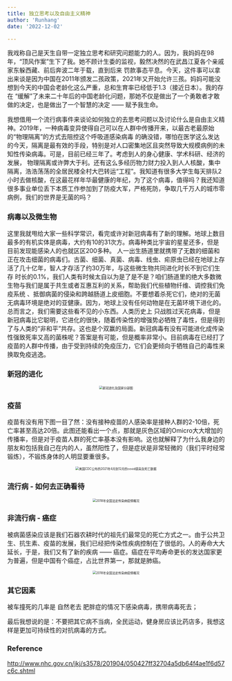 ```yaml
---
title: 独立思考以及自由主义精神
author: 'Runhang'
date: '2022-12-02'

---
```


我戏称自己是天生自带一定独立思考和研究问题能力的人。因为，我妈妈在98年，“顶风作案”生下了我。她不顾计生委的监视，毅然决然的在武昌江夏各个亲戚家东躲西藏、前后奔波二年于载，直到后来
罚款事态平息。今天，这件事可以拿出来谈是因为中国在2011年颁发二孩政策，2021年又开始允许三孩。妈妈可能没想到今天的中国会老龄化这么严重，总和生育率已经低于1.3（接近日本）。我的存在
“缓解”了未来二十年后的中国老龄化问题，那她不仅是做出了一个勇敢者才敢做的决定，也是做出了一个智慧的决定 —— 赋予我生命。 

我想借用一个流行病事件来谈论如何独立的去思考问题以及讨论什么是自由主义精神。2019年，一种病毒变异使得自己可以在人群中传播开来，以最古老最原始的“物理隔离”的方式去阻控这个呼吸道感染病毒
的确没错，哪怕在医学这么发达的今天，隔离是最有效的手段，特别是对人口密集地区且突然导致大规模病例的未知性传染病毒。可是，目前已经三年了。考虑到人的身心健康、学术科研、经济的发展，
物理隔离或许弊大于利。还有这么多经历物力财力投入到人人核酸，集中隔离，浩浩荡荡的全居民楼全村大巴转运“工程”。我知道有很多大学生每天排队2小时去做核酸，在这最花样年华最健康的年纪，为了这个病毒，值得吗？我还知道很多事业单位丢下本质工作参加到了防疫大军，严格死防，争取几千万人的城市零病例，我们的世界是无菌的吗？

### 病毒以及微生物

这里我就甩给大家一些科学常识，看完或许对新冠病毒有了新的理解。地球上数目最多的有机实体是病毒，大约有10的31次方。病毒种类比宇宙的星星还多，但是目前发现能感染人的也就区区200多种。
人一出生肠道里就携带了无数的细菌和正在攻击细菌的病毒们。古菌、细菌、真菌、病毒、线虫、疟原虫已经在地球上存活了几十亿年，智人才存活了约30万年，与这些微生物共同进化时长不到它们生存
时长的0.1%，我们人类有时候太自以为是了是不是？咱们肠道里的绝大多数微生物与我们是属于共生或者互惠互利的关系，帮助我们代些植物纤维、调控我们免疫系统
、抵御病菌的侵染和跨越肠道上皮细胞。不要想着杀死它们，绝对的无菌无病毒环境是绝对的亚健康。因为，地球上没有任何动物是在无菌环境下进化的。总而言之，我们需要这些看不见的小东西。人类历史上
只战胜过天花病毒，但是新冠病毒比它聪明，它进化的很快，随着传染性的增强势必牺牲了毒性，但是得到了与人类的“非和平”共存。这也是个双赢的局面。新冠病毒有没有可能进化成传染性强致死率又高的菌株呢？答案是有可能，但是概率非常小。目前病毒在已经打了疫苗的人群中传播，由于受到持续的免疫压力，它们会更倾向于牺牲自己的毒性来换取免疫逃逸。

### 新冠的进化

<center>
<img src="/cn/Website_pics/covid_evolution.jpg" alt="新冠进化及国家分部图" style="zoom:50%;" />
</center>


### 疫苗

疫苗有没有用下图一目了然：没有接种疫苗的人感染率是接种人群的2-10倍，死亡率甚至高达20倍。此图还能看出一个点，那就是灰色区域的Omicro大大增加的传播率，但是对于疫苗人群的死亡率基本没有影响。这也就解释了为什么我身边的朋友和包括我自己在内的人，虽然阳性了，但是症状是非常轻微的（我们平时经常锻炼），不锻炼身体的人明显要重很多。

<center>
<img src="/cn/Website_pics/April-Dec-2021_CDC.jpg" alt="美国CDC公布的2021年4月到12月的covid感染及死亡数据" style="zoom:50%;" />
</center>

### 流行病 - 如何去正确看待


<center>
<img src="/cn/Website_pics/2018_infectious_disease_statistics.jpg" alt="2018年全国法定传染病疫情概况" style="zoom:50%;" />
</center>


### 非流行病 - 癌症

被病菌感染应该是我们石器农耕时代的祖先们最常见的死亡方式之一。由于公共卫生、抗生素、疫苗的发展，我们已经把传染性疾病控制在了很低的。人的寿命大大延长，于是，我们又有了新的疾病 —— 癌症。癌症在平均寿命更长的发达国家更为普遍，但是中国有个癌症，占比世界第一，那就是肺癌。 


<center>
<img src="/cn/Website_pics/2018_infectious_disease_statistics.jpg" alt="2018年全国法定传染病疫情概况" style="zoom:50%;" />
</center>

### 其它因素

被车撞死的几率是
自然老去
肥胖症的情况下感染病毒，携带病毒死去；

最后我想说的是：不要把其它病不当病，全民运动，健身房应该比药店多，我想这样是更加可持续性的对抗病毒的方式。

### Reference 
http://www.nhc.gov.cn/jkj/s3578/201904/050427ff32704a5db64f4ae1f6d57c6c.shtml
